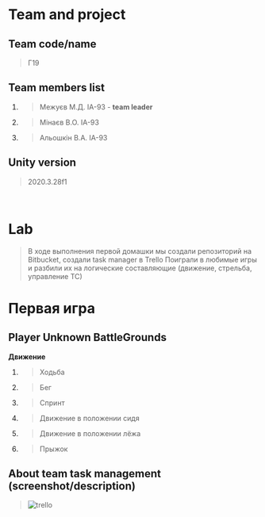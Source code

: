 # Team and project
## Team code/name
> Г19

## Team members list 
1. > Межуєв М.Д. ІА-93 - **team leader**
1. > Мінаєв В.О. ІА-93
1. > Альошкін В.А. ІА-93

## Unity version
> 2020.3.28f1

</br>

# Lab
>В ходе выполнения первой домашки мы создали репозиторий на Bitbucket, создали task manager в Trello 
>Поиграли в любимые игры и разбили их на логические составляющие (движение, стрельба, управление ТС) 
# Первая игра
## Player Unknown BattleGrounds 
**Движение**
1. > Ходьба
1. > Бег
1. > Спринт
1. > Движение в положении сидя
1. > Движение в положении лёжа
1. > Прыжок
## About team task management (screenshot/description)
>![trello](https://i.yapx.ru/Qqu2u.png) 
